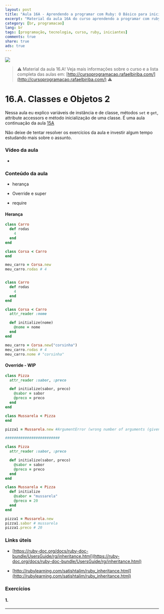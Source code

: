```yaml
---
layout: post
title: "Aula 16A - Aprendendo a programar com Ruby: O Básico para iniciantes"
excerpt: "Material da aula 16A do curso aprendendo a programar com ruby, o básico para iniciantes. Nunca é tarde para começar a programar! Eu criei um curso gratuito, fácil e didático voltado para iniciantes. Confira mais informações aqui nessa publicação."
category: [br, programacao]
lang: br
tags: [programação, tecnologia, curso, ruby, iniciantes]
comments: true
share: true
ads: true
---
```


![](/blog/images/curso_ruby_basico/banner-curso-ruby-16A.jpg)

> :warning: Material da aula 16.A! Veja mais informações sobre o curso e a lista completa das aulas em: [http://cursoprogramacao.rafaelbiriba.com/](http://cursoprogramacao.rafaelbiriba.com/) :warning:

# 16.A. Classes e Objetos 2

Nessa aula eu explico variáveis de instância e de classe, métodos `set` e `get`, attribute accessors e método inicialização de uma classe. É uma aula continuação da aula [15A](https://rafaelbiriba.com/blog/br/programacao/aula-15A-aprendendo-a-programar-com-ruby-basico/)

Não deixe de tentar resolver os exercícios da aula e investir algum tempo estudando mais sobre o assunto.

### Vídeo da aula

- []()

### Conteúdo da aula

- herança

- Override e super

- require

#### Herança

```ruby
class Carro
  def rodas
    4
  end
end

class Corsa < Carro
end

meu_carro = Corsa.new
meu_carro.rodas # 4
```

```ruby

class Carro
  def rodas
    4
  end
end

class Corsa < Carro
  attr_reader :nome

  def initialize(nome)
    @nome = nome
  end
end

meu_carro = Corsa.new("corsinha")
meu_carro.rodas # 4
meu_carro.nome # "corsinha"
```

#### Override - WIP

```ruby
class Pizza
  attr_reader :sabor, :preco

  def initialize(sabor, preco)
    @sabor = sabor
    @preco = preco
  end
end

class Mussarela < Pizza
end

pizza1 = Mussarela.new #ArgumentError (wrong number of arguments (given 0, expected 2))

#########################

class Pizza
  attr_reader :sabor, :preco

  def initialize(sabor, preco)
    @sabor = sabor
    @preco = preco
  end
end

class Mussarela < Pizza
  def initialize
    @sabor = "mussarela"
    @preco = 20
  end
end

pizza1 = Mussarela.new
pizza1.sabor # mussarela
pizza1.preco # 20
```

### Links úteis

- [https://ruby-doc.org/docs/ruby-doc-bundle/UsersGuide/rg/inheritance.html](https://ruby-doc.org/docs/ruby-doc-bundle/UsersGuide/rg/inheritance.html)

- [http://rubylearning.com/satishtalim/ruby_inheritance.html](http://rubylearning.com/satishtalim/ruby_inheritance.html)

### Exercícios

#### 1.

---

